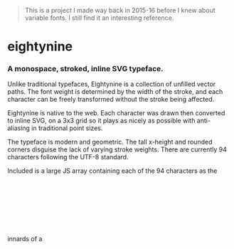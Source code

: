 > This is a project I made way back in 2015-16 before I knew about variable fonts. I still find it an interesting reference.

# eightynine
### A monospace, stroked, inline SVG typeface.

Unlike traditional typefaces, Eightynine is a collection of unfilled vector paths. The font weight is determined by the width of the stroke, and each character can be freely transformed without the stroke being affected.

Eightynine is native to the web. Each character was drawn then converted to inline SVG, on a 3x3 grid so it plays as nicely as possible with anti-aliasing in traditional point sizes. 

The typeface is modern and geometric. The tall x-height and rounded corners disguise the lack of varying stroke weights. There are currently 94 characters following the UTF-8 standard.

Included is a large JS array containing each of the 94 characters as the innards of a <svg> tag.
